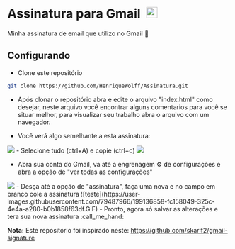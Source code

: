 <h1>Assinatura para Gmail &nbsp;<img width="25" src="https://user-images.githubusercontent.com/5141132/50740364-7ea80880-1217-11e9-8faf-2348e31beedd.png"></h1>
Minha assinatura de email que utilizo no Gmail 📧

## Configurando

- Clone este repositório
```sh
git clone https://github.com/HenriqueWolff/Assinatura.git
```

- Após clonar o repositório abra e edite o arquivo "index.html" como desejar, neste arquivo você encontrar alguns comentarios para você se situar melhor, para visualizar seu trabalho abra o arquivo com um navegador.

- Você verá algo semelhante a esta assinatura:
<img src="https://user-images.githubusercontent.com/79487966/199131132-417c5c2f-903a-4399-a1b1-1e24901684f2.png"/>
- Selecione tudo (ctrl+A) e copie (ctrl+c) <img src="https://user-images.githubusercontent.com/79487966/199131298-ce5d2373-9571-4486-8f7d-044fac672d13.png"/>

- Abra sua conta do Gmail, va até a engrenagem ⚙ de configurações e abra a opção de "ver todas as configurações"

<img src="https://user-images.githubusercontent.com/79487966/199133499-924066eb-9055-4440-9873-a878378f7e30.png"/>
- Desça até a opção de "assinatura", faça uma nova e no campo em branco cole a assinatura
![teste](https://user-images.githubusercontent.com/79487966/199136858-fc158049-325c-4e4a-a280-b0b1858f63df.GIF)
- Pronto, agora só salvar as alterações e tera sua nova assinatura :call_me_hand:

**Nota:**
Este repositório foi inspirado neste: https://github.com/skarif2/gmail-signature


